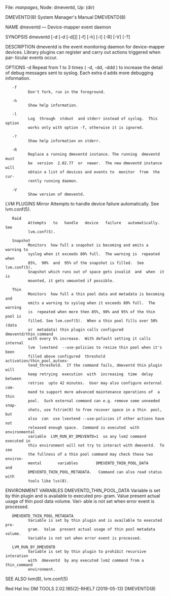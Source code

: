File: *manpages*,  Node: dmeventd,  Up: (dir)

DMEVENTD(8)                 System Manager's Manual                DMEVENTD(8)



NAME
       dmeventd — Device-mapper event daemon

SYNOPSIS
       dmeventd [-d [-d [-d]]] [-f] [-h] [-l] [-R] [-V] [-?]

DESCRIPTION
       dmeventd  is  the  event  monitoring  daemon for device-mapper devices.
       Library plugins can register and carry out actions triggered when  par‐
       ticular events occur.

OPTIONS
       -d
              Repeat  from  1  to  3  times  ( -d, -dd, -ddd ) to increase the
              detail of debug messages sent to syslog.  Each extra d adds more
              debugging information.

       -f
              Don't fork, run in the foreground.

       -h
              Show help information.

       -l
              Log  through  stdout  and stderr instead of syslog.  This option
              works only with option -f, otherwise it is ignored.

       -?
              Show help information on stderr.

       -R
              Replace a running dmeventd instance. The running  dmeventd  must
              be  version  2.02.77  or  newer.  The new dmeventd instance will
              obtain a list of devices and events to  monitor  from  the  cur‐
              rently running daemon.

       -V
              Show version of dmeventd.

LVM PLUGINS
       Mirror
              Attempts   to   handle   device   failure   automatically.   See
              lvm.conf(5).

       Raid
              Attempts   to   handle   device   failure   automatically.   See
              lvm.conf(5).

       Snapshot
              Monitors  how full a snapshot is becoming and emits a warning to
              syslog when it exceeds 80% full.  The warning is  repeated  when
              85%,  90%  and  95% of the snapshot is filled.  See lvm.conf(5).
              Snapshot which runs out of space gets invalid  and  when  it  is
              mounted, it gets umounted if possible.

       Thin
              Monitors  how full a thin pool data and metadata is becoming and
              emits a warning to syslog when it exceeds 80% full.  The warning
              is  repeated when more then 85%, 90% and 95% of the thin pool is
              filled. See lvm.conf(5).  When a thin pool fills over 50%  (data
              or  metadata) thin plugin calls configured dmeventd/thin_command
              with every 5% increase.  With default setting it calls  internal
              lvm  lvextend  --use-policies to resize thin pool when it's been
              filled above configured  threshold  activation/thin_pool_autoex‐
              tend_threshold.  If the command fails, dmeventd thin plugin will
              keep retrying  execution  with  increasing  time  delay  between
              retries  upto 42 minutes.  User may also configure external com‐
              mand to support more advanced maintenance operations of  a  thin
              pool.  Such external command can e.g. remove some unneeded snap‐
              shots, use fstrim(8) to free recover space in a thin  pool,  but
              also  can  use lvextend --use-policies if other actions have not
              released enough space.  Command is executed  with  environmental
              variable  LVM_RUN_BY_DMEVENTD=1  so any lvm2 command executed in
              this environment will not try to interact with dmeventd.  To see
              the fullness of a thin pool command may check these two environ‐
              mental       variables        DMEVENTD_THIN_POOL_DATA        and
              DMEVENTD_THIN_POOL_METADATA.   Command can also read status with
              tools like lvs(8).

ENVIRONMENT VARIABLES
       DMEVENTD_THIN_POOL_DATA
              Variable is set by thin plugin and is available to executed pro‐
              gram. Value present actual usage of thin pool data volume. Vari‐
              able is not set when error event is processed.

       DMEVENTD_THIN_POOL_METADATA
              Variable is set by thin plugin and is available to executed pro‐
              gram.  Value  present actual usage of thin pool metadata volume.
              Variable is not set when error event is processed.

       LVM_RUN_BY_DMEVENTD
              Variable is set by thin plugin to prohibit recursive  interation
              with  dmeventd  by any executed lvm2 command from a thin_command
              environment.

SEE ALSO
       lvm(8), lvm.conf(5)



Red Hat Inc         DM TOOLS 2.02.185(2)-RHEL7 (2019-05-13)        DMEVENTD(8)
